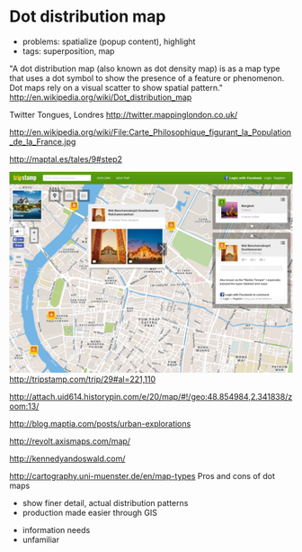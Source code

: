 # Dot distribution map

* problems: spatialize (popup content), highlight
* tags: superposition, map

"A dot distribution map (also known as dot density map) is as a map type that uses a dot symbol to show the presence of a feature or phenomenon. Dot maps rely on a visual scatter to show spatial pattern."
http://en.wikipedia.org/wiki/Dot_distribution_map

Twitter Tongues, Londres http://twitter.mappinglondon.co.uk/

http://en.wikipedia.org/wiki/File:Carte_Philosophique_figurant_la_Population_de_la_France.jpg

http://maptal.es/tales/9#step2

![tripstamp](./images/tripstamp.jpg?raw=true)
http://tripstamp.com/trip/29#al=221,110

http://attach.uid614.historypin.com/e/20/map/#!/geo:48.854984,2.341838/zoom:13/

http://blog.maptia.com/posts/urban-explorations

http://revolt.axismaps.com/map/

http://kennedyandoswald.com/


http://cartography.uni-muenster.de/en/map-types
Pros and cons of dot maps
+ show finer detail, actual distribution patterns
+ production made easier through GIS
- information needs
- unfamiliar